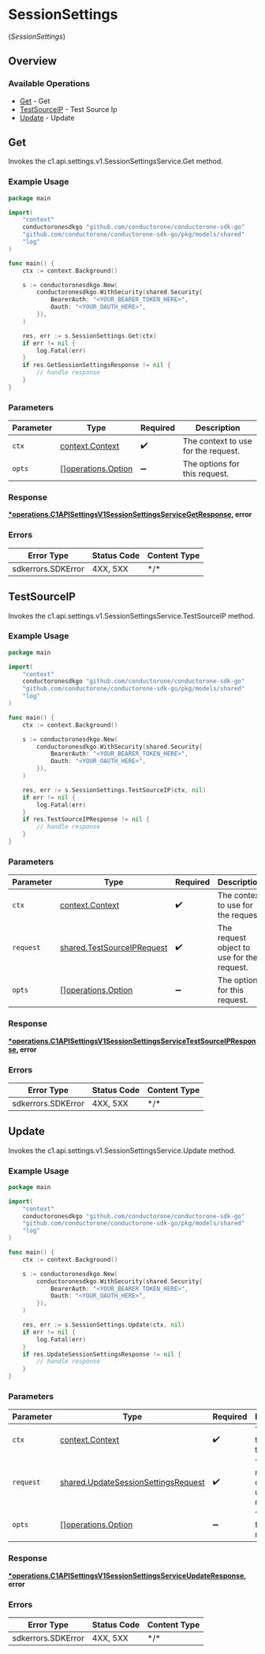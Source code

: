 # SessionSettings
(*SessionSettings*)

## Overview

### Available Operations

* [Get](#get) - Get
* [TestSourceIP](#testsourceip) - Test Source Ip
* [Update](#update) - Update

## Get

Invokes the c1.api.settings.v1.SessionSettingsService.Get method.

### Example Usage

```go
package main

import(
	"context"
	conductoronesdkgo "github.com/conductorone/conductorone-sdk-go"
	"github.com/conductorone/conductorone-sdk-go/pkg/models/shared"
	"log"
)

func main() {
    ctx := context.Background()

    s := conductoronesdkgo.New(
        conductoronesdkgo.WithSecurity(shared.Security{
            BearerAuth: "<YOUR_BEARER_TOKEN_HERE>",
            Oauth: "<YOUR_OAUTH_HERE>",
        }),
    )

    res, err := s.SessionSettings.Get(ctx)
    if err != nil {
        log.Fatal(err)
    }
    if res.GetSessionSettingsResponse != nil {
        // handle response
    }
}
```

### Parameters

| Parameter                                                    | Type                                                         | Required                                                     | Description                                                  |
| ------------------------------------------------------------ | ------------------------------------------------------------ | ------------------------------------------------------------ | ------------------------------------------------------------ |
| `ctx`                                                        | [context.Context](https://pkg.go.dev/context#Context)        | :heavy_check_mark:                                           | The context to use for the request.                          |
| `opts`                                                       | [][operations.Option](../../pkg/models/operations/option.md) | :heavy_minus_sign:                                           | The options for this request.                                |

### Response

**[*operations.C1APISettingsV1SessionSettingsServiceGetResponse](../../pkg/models/operations/c1apisettingsv1sessionsettingsservicegetresponse.md), error**

### Errors

| Error Type         | Status Code        | Content Type       |
| ------------------ | ------------------ | ------------------ |
| sdkerrors.SDKError | 4XX, 5XX           | \*/\*              |

## TestSourceIP

Invokes the c1.api.settings.v1.SessionSettingsService.TestSourceIP method.

### Example Usage

```go
package main

import(
	"context"
	conductoronesdkgo "github.com/conductorone/conductorone-sdk-go"
	"github.com/conductorone/conductorone-sdk-go/pkg/models/shared"
	"log"
)

func main() {
    ctx := context.Background()

    s := conductoronesdkgo.New(
        conductoronesdkgo.WithSecurity(shared.Security{
            BearerAuth: "<YOUR_BEARER_TOKEN_HERE>",
            Oauth: "<YOUR_OAUTH_HERE>",
        }),
    )

    res, err := s.SessionSettings.TestSourceIP(ctx, nil)
    if err != nil {
        log.Fatal(err)
    }
    if res.TestSourceIPResponse != nil {
        // handle response
    }
}
```

### Parameters

| Parameter                                                                    | Type                                                                         | Required                                                                     | Description                                                                  |
| ---------------------------------------------------------------------------- | ---------------------------------------------------------------------------- | ---------------------------------------------------------------------------- | ---------------------------------------------------------------------------- |
| `ctx`                                                                        | [context.Context](https://pkg.go.dev/context#Context)                        | :heavy_check_mark:                                                           | The context to use for the request.                                          |
| `request`                                                                    | [shared.TestSourceIPRequest](../../pkg/models/shared/testsourceiprequest.md) | :heavy_check_mark:                                                           | The request object to use for the request.                                   |
| `opts`                                                                       | [][operations.Option](../../pkg/models/operations/option.md)                 | :heavy_minus_sign:                                                           | The options for this request.                                                |

### Response

**[*operations.C1APISettingsV1SessionSettingsServiceTestSourceIPResponse](../../pkg/models/operations/c1apisettingsv1sessionsettingsservicetestsourceipresponse.md), error**

### Errors

| Error Type         | Status Code        | Content Type       |
| ------------------ | ------------------ | ------------------ |
| sdkerrors.SDKError | 4XX, 5XX           | \*/\*              |

## Update

Invokes the c1.api.settings.v1.SessionSettingsService.Update method.

### Example Usage

```go
package main

import(
	"context"
	conductoronesdkgo "github.com/conductorone/conductorone-sdk-go"
	"github.com/conductorone/conductorone-sdk-go/pkg/models/shared"
	"log"
)

func main() {
    ctx := context.Background()

    s := conductoronesdkgo.New(
        conductoronesdkgo.WithSecurity(shared.Security{
            BearerAuth: "<YOUR_BEARER_TOKEN_HERE>",
            Oauth: "<YOUR_OAUTH_HERE>",
        }),
    )

    res, err := s.SessionSettings.Update(ctx, nil)
    if err != nil {
        log.Fatal(err)
    }
    if res.UpdateSessionSettingsResponse != nil {
        // handle response
    }
}
```

### Parameters

| Parameter                                                                                      | Type                                                                                           | Required                                                                                       | Description                                                                                    |
| ---------------------------------------------------------------------------------------------- | ---------------------------------------------------------------------------------------------- | ---------------------------------------------------------------------------------------------- | ---------------------------------------------------------------------------------------------- |
| `ctx`                                                                                          | [context.Context](https://pkg.go.dev/context#Context)                                          | :heavy_check_mark:                                                                             | The context to use for the request.                                                            |
| `request`                                                                                      | [shared.UpdateSessionSettingsRequest](../../pkg/models/shared/updatesessionsettingsrequest.md) | :heavy_check_mark:                                                                             | The request object to use for the request.                                                     |
| `opts`                                                                                         | [][operations.Option](../../pkg/models/operations/option.md)                                   | :heavy_minus_sign:                                                                             | The options for this request.                                                                  |

### Response

**[*operations.C1APISettingsV1SessionSettingsServiceUpdateResponse](../../pkg/models/operations/c1apisettingsv1sessionsettingsserviceupdateresponse.md), error**

### Errors

| Error Type         | Status Code        | Content Type       |
| ------------------ | ------------------ | ------------------ |
| sdkerrors.SDKError | 4XX, 5XX           | \*/\*              |